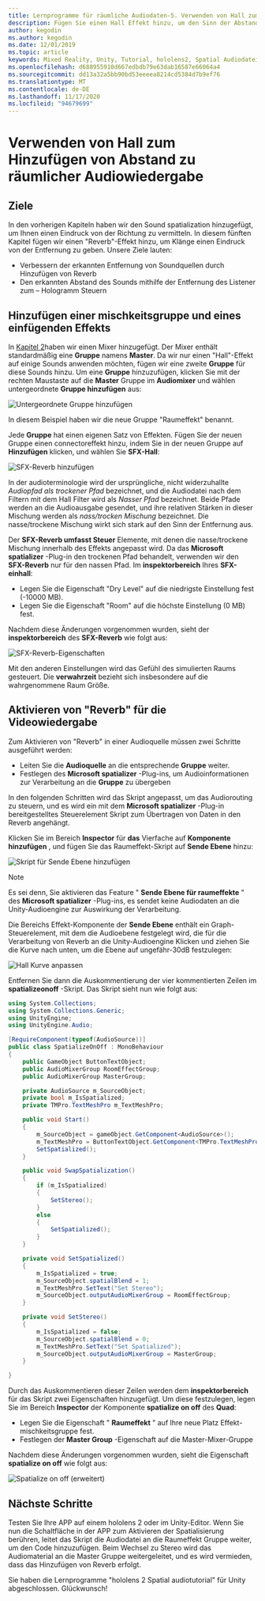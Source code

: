 ```yaml
---
title: Lernprogramme für räumliche Audiodaten-5. Verwenden von Hall zum Hinzufügen von Abstand zu räumlicher Audiowiedergabe
description: Fügen Sie einen Hall Effekt hinzu, um den Sinn der Abstands Variation zu räumlichem Audiomaterial zu verbessern.
author: kegodin
ms.author: kegodin
ms.date: 12/01/2019
ms.topic: article
keywords: Mixed Reality, Unity, Tutorial, hololens2, Spatial Audiodatei, mrtk, Mixed Reality Toolkit, UWP, Windows 10, HRTF, Head-Related Transfer Function, Reverb, Microsoft spatializer, Audiomixer, SFX-Reverb
ms.openlocfilehash: d688955910d667edbdb79e63dab16587e66064a4
ms.sourcegitcommit: dd13a32a5bb90bd53eeeea8214cd5384d7b9ef76
ms.translationtype: MT
ms.contentlocale: de-DE
ms.lasthandoff: 11/17/2020
ms.locfileid: "94679699"
---
```

# <a name="using-reverb-to-add-distance-to-spatial-audio"></a>Verwenden von Hall zum Hinzufügen von Abstand zu räumlicher Audiowiedergabe

## <a name="objectives"></a>Ziele
In den vorherigen Kapiteln haben wir den Sound spatialization hinzugefügt, um Ihnen einen Eindruck von der Richtung zu vermitteln. In diesem fünften Kapitel fügen wir einen "Reverb"-Effekt hinzu, um Klänge einen Eindruck von der Entfernung zu geben. Unsere Ziele lauten:
* Verbessern der erkannten Entfernung von Soundquellen durch Hinzufügen von Reverb
* Den erkannten Abstand des Sounds mithilfe der Entfernung des Listener zum – Hologramm Steuern

## <a name="add-a-mixer-group-and-a-reverb-effect"></a>Hinzufügen einer mischkeitsgruppe und eines einfügenden Effekts
In [Kapitel 2](unity-spatial-audio-ch2.md)haben wir einen Mixer hinzugefügt. Der Mixer enthält standardmäßig eine **Gruppe** namens **Master**. Da wir nur einen "Hall"-Effekt auf einige Sounds anwenden möchten, fügen wir eine zweite **Gruppe** für diese Sounds hinzu. Um eine **Gruppe** hinzuzufügen, klicken Sie mit der rechten Maustaste auf die **Master** Gruppe im **Audiomixer** und wählen untergeordnete **Gruppe hinzufügen** aus:

![Untergeordnete Gruppe hinzufügen](images/spatial-audio/add-child-group.png)

In diesem Beispiel haben wir die neue Gruppe "Raumeffekt" benannt.

Jede **Gruppe** hat einen eigenen Satz von Effekten. Fügen Sie der neuen Gruppe einen connectoreffekt hinzu, indem Sie in der neuen Gruppe auf **Hinzufügen** klicken, und wählen Sie **SFX-Hall**:

![SFX-Reverb hinzufügen](images/spatial-audio/add-sfx-reverb.png)

In der audioterminologie wird der ursprüngliche, nicht widerzuhallte _Audiopfad als trockener Pfad_ bezeichnet, und die Audiodatei nach dem Filtern mit dem Hall Filter wird als _Nasser Pfad_ bezeichnet. Beide Pfade werden an die Audioausgabe gesendet, und ihre relativen Stärken in dieser Mischung werden als _nass/trocken Mischung_ bezeichnet. Die nasse/trockene Mischung wirkt sich stark auf den Sinn der Entfernung aus.

Der **SFX-Reverb umfasst Steuer** Elemente, mit denen die nasse/trockene Mischung innerhalb des Effekts angepasst wird. Da das **Microsoft spatializer** -Plug-in den trockenen Pfad behandelt, verwenden wir den **SFX-Reverb** nur für den nassen Pfad. Im **inspektorbereich** Ihres **SFX-einhall**:
* Legen Sie die Eigenschaft "Dry Level" auf die niedrigste Einstellung fest (-10000 MB).
* Legen Sie die Eigenschaft "Room" auf die höchste Einstellung (0 MB) fest.

Nachdem diese Änderungen vorgenommen wurden, sieht der **inspektorbereich** des **SFX-Reverb** wie folgt aus:

![SFX-Reverb-Eigenschaften](images/spatial-audio/sfx-reverb-properties.png)

Mit den anderen Einstellungen wird das Gefühl des simulierten Raums gesteuert. Die **verwahrzeit** bezieht sich insbesondere auf die wahrgenommene Raum Größe. 

## <a name="enable-reverb-on-the-video-playback"></a>Aktivieren von "Reverb" für die Videowiedergabe
Zum Aktivieren von "Reverb" in einer Audioquelle müssen zwei Schritte ausgeführt werden:
* Leiten Sie die **Audioquelle** an die entsprechende **Gruppe** weiter.
* Festlegen des **Microsoft spatializer** -Plug-ins, um Audioinformationen zur Verarbeitung an die **Gruppe** zu übergeben

In den folgenden Schritten wird das Skript angepasst, um das Audiorouting zu steuern, und es wird ein mit dem **Microsoft spatializer** -Plug-in bereitgestelltes Steuerelement Skript zum Übertragen von Daten in den Reverb angehängt.

Klicken Sie im Bereich **Inspector** für **das** Vierfache auf **Komponente hinzufügen** , und fügen Sie das Raumeffekt-Skript auf **Sende Ebene** hinzu:

![Skript für Sende Ebene hinzufügen](images/spatial-audio/add-send-level-script.png)

> [!NOTE]
> Es sei denn, Sie aktivieren das Feature " **Sende Ebene für raumeffekte** " des **Microsoft spatializer** -Plug-ins, es sendet keine Audiodaten an die Unity-Audioengine zur Auswirkung der Verarbeitung.

Die Bereichs Effekt-Komponente der **Sende Ebene** enthält ein Graph-Steuerelement, mit dem die Audioebene festgelegt wird, die für die Verarbeitung von Reverb an die Unity-Audioengine Klicken und ziehen Sie die Kurve nach unten, um die Ebene auf ungefähr-30dB festzulegen:

![Hall Kurve anpassen](images/spatial-audio/adjust-reverb-curve.png)

Entfernen Sie dann die Auskommentierung der vier kommentierten Zeilen im **spatializeonoff** -Skript. Das Skript sieht nun wie folgt aus:
```c#
using System.Collections;
using System.Collections.Generic;
using UnityEngine;
using UnityEngine.Audio;

[RequireComponent(typeof(AudioSource))]
public class SpatializeOnOff : MonoBehaviour
{
    public GameObject ButtonTextObject;
    public AudioMixerGroup RoomEffectGroup;
    public AudioMixerGroup MasterGroup;

    private AudioSource m_SourceObject;
    private bool m_IsSpatialized;
    private TMPro.TextMeshPro m_TextMeshPro;

    public void Start()
    {
        m_SourceObject = gameObject.GetComponent<AudioSource>();
        m_TextMeshPro = ButtonTextObject.GetComponent<TMPro.TextMeshPro>();
        SetSpatialized();
    }

    public void SwapSpatialization()
    {
        if (m_IsSpatialized)
        {
            SetStereo();
        }
        else
        {
            SetSpatialized();
        }
    }

    private void SetSpatialized()
    {
        m_IsSpatialized = true;
        m_SourceObject.spatialBlend = 1;
        m_TextMeshPro.SetText("Set Stereo");
        m_SourceObject.outputAudioMixerGroup = RoomEffectGroup;
    }

    private void SetStereo()
    {
        m_IsSpatialized = false;
        m_SourceObject.spatialBlend = 0;
        m_TextMeshPro.SetText("Set Spatialized");
        m_SourceObject.outputAudioMixerGroup = MasterGroup;
    }

}
```

Durch das Auskommentieren dieser Zeilen werden dem **inspektorbereich** für das Skript zwei Eigenschaften hinzugefügt. Um diese festzulegen, legen Sie im Bereich **Inspector** der Komponente **spatialize on off** des **Quad**:
* Legen Sie die Eigenschaft " **Raumeffekt** " auf Ihre neue Platz Effekt-mischkeitsgruppe fest.
* Festlegen der **Master Group** -Eigenschaft auf die Master-Mixer-Gruppe

Nachdem diese Änderungen vorgenommen wurden, sieht die Eigenschaft **spatialize on off** wie folgt aus:

![Spatialize on off (erweitert)](images/spatial-audio/spatialize-on-off-extended.png)

## <a name="next-steps"></a>Nächste Schritte

Testen Sie Ihre APP auf einem hololens 2 oder im Unity-Editor. Wenn Sie nun die Schaltfläche in der APP zum Aktivieren der Spatialisierung berühren, leitet das Skript die Audiodatei an die Raumeffekt Gruppe weiter, um den Code hinzuzufügen. Beim Wechsel zu Stereo wird das Audiomaterial an die Master Gruppe weitergeleitet, und es wird vermieden, dass das Hinzufügen von Reverb erfolgt.

Sie haben die Lernprogramme "hololens 2 Spatial audiotutorial" für Unity abgeschlossen. Glückwunsch!


